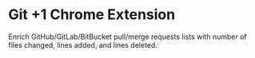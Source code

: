 # Git +1 Chrome Extension

Enrich GitHub/GitLab/BitBucket pull/merge requests lists with number of files changed, lines added, and lines deleted.